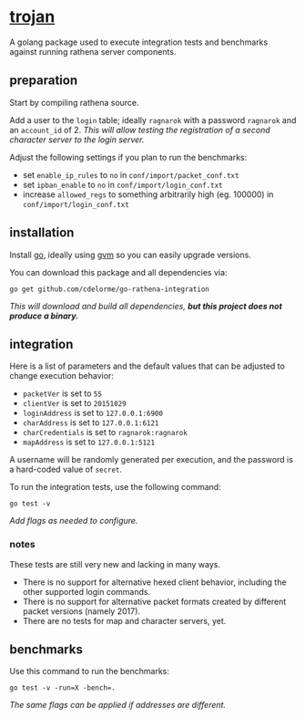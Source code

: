 
# [trojan](https://github.com/rathena/trojan)

A golang package used to execute integration tests and benchmarks against running rathena server components.


## preparation

Start by compiling rathena source.

Add a user to the `login` table; ideally `ragnarok` with a password `ragnarok` and an `account_id` of 2.  _This will allow testing the registration of a second character server to the login server._

Adjust the following settings if you plan to run the benchmarks:

- set `enable_ip_rules` to `no` in `conf/import/packet_conf.txt`
- set `ipban_enable` to `no` in `conf/import/login_conf.txt`
- increase `allowed_regs` to something arbitrarily high (eg. 100000) in `conf/import/login_conf.txt`


## installation

Install [go](https://golang.org/), ideally using [gvm](https://github.com/moovweb/gvm) so you can easily upgrade versions.

You can download this package and all dependencies via:

	go get github.com/cdelorme/go-rathena-integration

_This will download and build all dependencies, **but this project does not produce a binary.**_


## integration

Here is a list of parameters and the default values that can be adjusted to change execution behavior:

- `packetVer` is set to `55`
- `clientVer` is set to `20151029`
- `loginAddress` is set to `127.0.0.1:6900`
- `charAddress` is set to `127.0.0.1:6121`
- `charCredentials` is set to `ragnarok:ragnarok`
- `mapAddress` is set to `127.0.0.1:5121`

A username will be randomly generated per execution, and the password is a hard-coded value of `secret`.

To run the integration tests, use the following command:

	go test -v

_Add flags as needed to configure._


### notes

These tests are still very new and lacking in many ways.

- There is no support for alternative hexed client behavior, including the other supported login commands.
- There is no support for alternative packet formats created by different packet versions (namely 2017).
- There are no tests for map and character servers, yet.


## benchmarks

Use this command to run the benchmarks:

	go test -v -run=X -bench=.

_The same flags can be applied if addresses are different._

